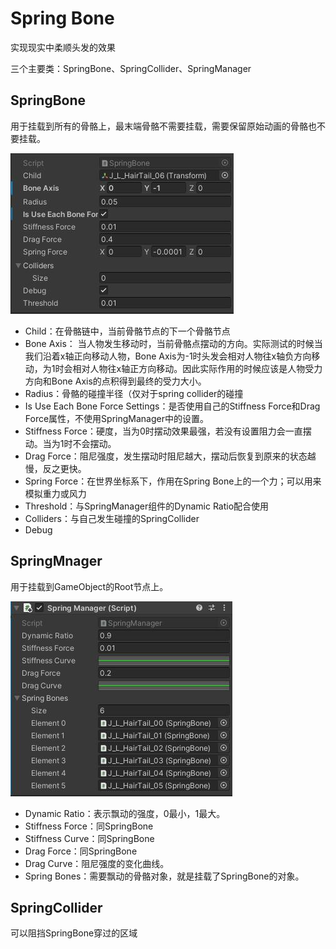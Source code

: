 # Spring Bone


实现现实中柔顺头发的效果

三个主要类：SpringBone、SpringCollider、SpringManager

## SpringBone
用于挂载到所有的骨骼上，最末端骨骼不需要挂载，需要保留原始动画的骨骼也不要挂载。

![SpringBone](/Unity/SpringBone/SpringBone.jpg)

- Child：在骨骼链中，当前骨骼节点的下一个骨骼节点
- Bone Axis： 当人物发生移动时，当前骨骼点摆动的方向。实际测试的时候当我们沿着x轴正向移动人物，Bone Axis为-1时头发会相对人物往x轴负方向移动，为1时会相对人物往x轴正方向移动。因此实际作用的时候应该是人物受力方向和Bone Axis的点积得到最终的受力大小。
- Radius：骨骼的碰撞半径（仅对于spring collider的碰撞
- Is Use Each Bone Force Settings：是否使用自己的Stiffness Force和Drag Force属性，不使用SpringManager中的设置。
- Stiffness Force：硬度，当为0时摆动效果最强，若没有设置阻力会一直摆动。当为1时不会摆动。
- Drag Force：阻尼强度，发生摆动时阻尼越大，摆动后恢复到原来的状态越慢，反之更快。
- Spring Force：在世界坐标系下，作用在Spring Bone上的一个力；可以用来模拟重力或风力
- Threshold：与SpringManager组件的Dynamic Ratio配合使用
- Colliders：与自己发生碰撞的SpringCollider
- Debug


## SpringMnager
用于挂载到GameObject的Root节点上。

![SpringManager](/Unity/SpringBone/SpringManager.jpg)

- Dynamic Ratio：表示飘动的强度，0最小，1最大。
- Stiffness Force：同SpringBone
- Stiffness Curve：同SpringBone
- Drag Force：同SpringBone
- Drag Curve：阻尼强度的变化曲线。
- Spring Bones：需要飘动的骨骼对象，就是挂载了SpringBone的对象。

## SpringCollider

可以阻挡SpringBone穿过的区域
